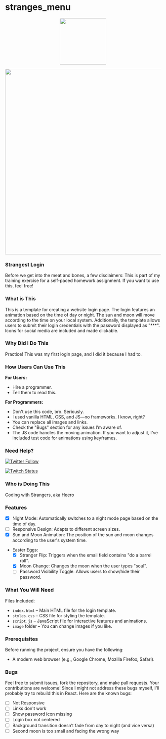 # stranges_menu
<div id="header" align="center">
  <img src="https://media.giphy.com/media/v1.Y2lkPTc5MGI3NjExNjAyMXphYmdkeWhsZjdzNWIyMjg0MGt5N3Rxd3dvZnFjZ2NuZXExMSZlcD12MV9pbnRlcm5hbF9naWZfYnlfaWQmY3Q9cw/jvOHlU7qhcnsEGuTQZ/giphy.gif" width="150"/>
</div>


<p align="center">
<img src="https://imgur.com/K2TjQ7F.jpg" width="600"/>
</p>

### Strangest Login

Before we get into the meat and bones, a few disclaimers: This is part of my training exercise for a self-paced homework assignment. If you want to use this, feel free!

### What is This

This is a template for creating a website login page. The login features an animation based on the time of day or night. The sun and moon will move according to the time on your local system. Additionally, the template allows users to submit their login credentials with the password displayed as "***". Icons for social media are included and made clickable.

### Why Did I Do This

Practice! This was my first login page, and I did it because I had to.

### How Users Can Use This

**For Users:**
- Hire a programmer.
- Tell them to read this.

**For Programmers:**
- Don't use this code, bro. Seriously.
- I used vanilla HTML, CSS, and JS—no frameworks. I know, right?
- You can replace all images and links.
- Check the "Bugs" section for any issues I’m aware of.
- The JS code handles the moving animation. If you want to adjust it, I’ve included test code for animations using keyframes.

### Need Help?

[![Twitter Follow](https://img.shields.io/badge/Twitter-Follow%20%40strangestcoder-1DA1F2?style=for-the-badge&logo=twitter)](https://x.com/strangestcoder)

[![Twitch Status](https://img.shields.io/badge/Twitch-Live%20Codingwithstrangers-9146FF?style=for-the-badge&logo=twitch)](https://www.twitch.tv/codingwithstrangers)


### Who is Doing This

Coding with Strangers, aka Heero

### Features

- [x] Night Mode: Automatically switches to a night mode page based on the time of day.
- [ ] Responsive Design: Adapts to different screen sizes.
- [x] Sun and Moon Animation: The position of the sun and moon changes according to the user's system time.
- Easter Eggs:
  - [x] Stranger Flip: Triggers when the email field contains "do a barrel roll".
  - [x] Moon Change: Changes the moon when the user types "soul".
  - [ ] Password Visibility Toggle: Allows users to show/hide their password.

### What You Will Need

Files Included:
- `index.html` – Main HTML file for the login template.
- `styles.css` – CSS file for styling the template.
- `script.js` – JavaScript file for interactive features and animations.
- `image` folder – You can change images if you like.

### Prerequisites

Before running the project, ensure you have the following:
- A modern web browser (e.g., Google Chrome, Mozilla Firefox, Safari).

### Bugs

Feel free to submit issues, fork the repository, and make pull requests. Your contributions are welcome! Since I might not address these bugs myself, I’ll probably try to rebuild this in React. Here are the known bugs:

- [ ] Not Responsive
- [ ] Links don't work
- [ ] Show password icon missing
- [ ] Login box not centered
- [ ] Background transition doesn’t fade from day to night (and vice versa)
- [ ] Second moon is too small and facing the wrong way
